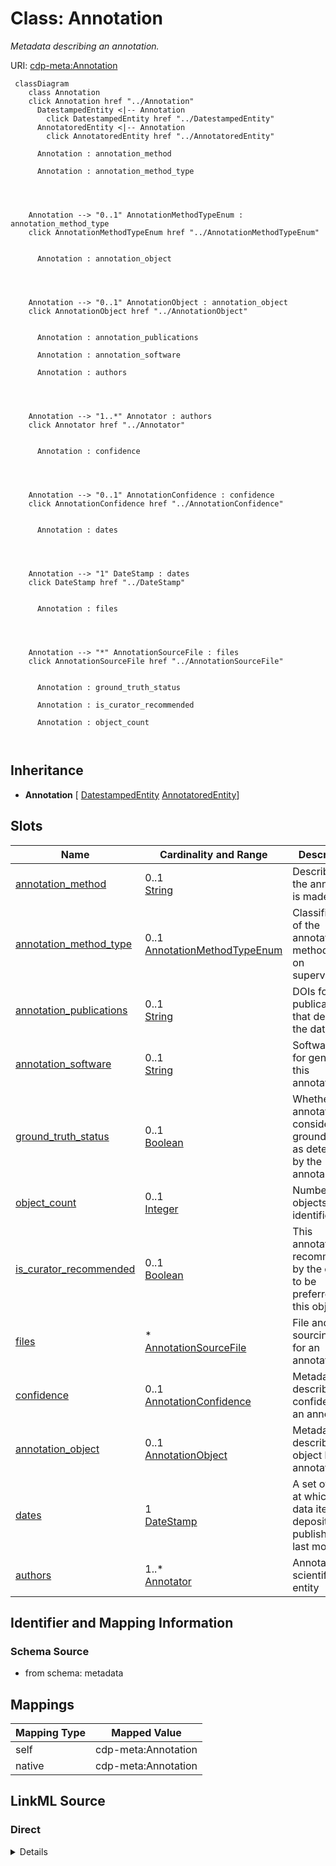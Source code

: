 

# Class: Annotation


_Metadata describing an annotation._





URI: [cdp-meta:Annotation](metadataAnnotation)






```mermaid
 classDiagram
    class Annotation
    click Annotation href "../Annotation"
      DatestampedEntity <|-- Annotation
        click DatestampedEntity href "../DatestampedEntity"
      AnnotatoredEntity <|-- Annotation
        click AnnotatoredEntity href "../AnnotatoredEntity"
      
      Annotation : annotation_method
        
      Annotation : annotation_method_type
        
          
    
    
    Annotation --> "0..1" AnnotationMethodTypeEnum : annotation_method_type
    click AnnotationMethodTypeEnum href "../AnnotationMethodTypeEnum"

        
      Annotation : annotation_object
        
          
    
    
    Annotation --> "0..1" AnnotationObject : annotation_object
    click AnnotationObject href "../AnnotationObject"

        
      Annotation : annotation_publications
        
      Annotation : annotation_software
        
      Annotation : authors
        
          
    
    
    Annotation --> "1..*" Annotator : authors
    click Annotator href "../Annotator"

        
      Annotation : confidence
        
          
    
    
    Annotation --> "0..1" AnnotationConfidence : confidence
    click AnnotationConfidence href "../AnnotationConfidence"

        
      Annotation : dates
        
          
    
    
    Annotation --> "1" DateStamp : dates
    click DateStamp href "../DateStamp"

        
      Annotation : files
        
          
    
    
    Annotation --> "*" AnnotationSourceFile : files
    click AnnotationSourceFile href "../AnnotationSourceFile"

        
      Annotation : ground_truth_status
        
      Annotation : is_curator_recommended
        
      Annotation : object_count
        
      
```





## Inheritance
* **Annotation** [ [DatestampedEntity](DatestampedEntity.md) [AnnotatoredEntity](AnnotatoredEntity.md)]



## Slots

| Name | Cardinality and Range | Description | Inheritance |
| ---  | --- | --- | --- |
| [annotation_method](annotation_method.md) | 0..1 <br/> [String](String.md) | Describe how the annotation is made (e | direct |
| [annotation_method_type](annotation_method_type.md) | 0..1 <br/> [AnnotationMethodTypeEnum](AnnotationMethodTypeEnum.md) | Classification of the annotation method based on supervision | direct |
| [annotation_publications](annotation_publications.md) | 0..1 <br/> [String](String.md) | DOIs for publications that describe the dataset | direct |
| [annotation_software](annotation_software.md) | 0..1 <br/> [String](String.md) | Software used for generating this annotation | direct |
| [ground_truth_status](ground_truth_status.md) | 0..1 <br/> [Boolean](Boolean.md) | Whether an annotation is considered ground truth, as determined by the annota... | direct |
| [object_count](object_count.md) | 0..1 <br/> [Integer](Integer.md) | Number of objects identified | direct |
| [is_curator_recommended](is_curator_recommended.md) | 0..1 <br/> [Boolean](Boolean.md) | This annotation is recommended by the curator to be preferred for this object... | direct |
| [files](files.md) | * <br/> [AnnotationSourceFile](AnnotationSourceFile.md) | File and sourcing data for an annotation | direct |
| [confidence](confidence.md) | 0..1 <br/> [AnnotationConfidence](AnnotationConfidence.md) | Metadata describing the confidence of an annotation | direct |
| [annotation_object](annotation_object.md) | 0..1 <br/> [AnnotationObject](AnnotationObject.md) | Metadata describing the object being annotated | direct |
| [dates](dates.md) | 1 <br/> [DateStamp](DateStamp.md) | A set of dates at which a data item was deposited, published and last modifie... | direct |
| [authors](authors.md) | 1..* <br/> [Annotator](Annotator.md) | Annotator of a scientific data entity | direct |









## Identifier and Mapping Information







### Schema Source


* from schema: metadata





## Mappings

| Mapping Type | Mapped Value |
| ---  | ---  |
| self | cdp-meta:Annotation |
| native | cdp-meta:Annotation |





## LinkML Source

<!-- TODO: investigate https://stackoverflow.com/questions/37606292/how-to-create-tabbed-code-blocks-in-mkdocs-or-sphinx -->

### Direct

<details>
```yaml
name: Annotation
description: Metadata describing an annotation.
from_schema: metadata
mixins:
- DatestampedEntity
- AnnotatoredEntity
attributes:
  annotation_method:
    name: annotation_method
    description: Describe how the annotation is made (e.g. Manual, crYoLO, Positive
      Unlabeled Learning, template matching)
    from_schema: metadata
    exact_mappings:
    - cdp-common:annotation_method
    rank: 1000
    alias: annotation_method
    owner: Annotation
    domain_of:
    - Annotation
    range: string
    inlined: true
    inlined_as_list: true
  annotation_method_type:
    name: annotation_method_type
    description: Classification of the annotation method based on supervision.
    from_schema: metadata
    exact_mappings:
    - cdp-common:annotation_method_type
    rank: 1000
    alias: annotation_method_type
    owner: Annotation
    domain_of:
    - Annotation
    range: annotation_method_type_enum
    inlined: true
    inlined_as_list: true
  annotation_publications:
    name: annotation_publications
    description: DOIs for publications that describe the dataset. Use a comma to separate
      multiple DOIs.
    from_schema: metadata
    exact_mappings:
    - cdp-common:annotation_publication
    rank: 1000
    alias: annotation_publications
    owner: Annotation
    domain_of:
    - Annotation
    range: string
    inlined: true
    inlined_as_list: true
  annotation_software:
    name: annotation_software
    description: Software used for generating this annotation
    from_schema: metadata
    exact_mappings:
    - cdp-common:annotation_software
    rank: 1000
    alias: annotation_software
    owner: Annotation
    domain_of:
    - Annotation
    range: string
    inlined: true
    inlined_as_list: true
  ground_truth_status:
    name: ground_truth_status
    description: Whether an annotation is considered ground truth, as determined by
      the annotator.
    from_schema: metadata
    exact_mappings:
    - cdp-common:annotation_ground_truth_status
    rank: 1000
    alias: ground_truth_status
    owner: Annotation
    domain_of:
    - Annotation
    range: boolean
    inlined: true
    inlined_as_list: true
  object_count:
    name: object_count
    description: Number of objects identified
    from_schema: metadata
    exact_mappings:
    - cdp-common:annotation_object_count
    rank: 1000
    alias: object_count
    owner: Annotation
    domain_of:
    - Annotation
    range: integer
    inlined: true
    inlined_as_list: true
  is_curator_recommended:
    name: is_curator_recommended
    description: This annotation is recommended by the curator to be preferred for
      this object type.
    from_schema: metadata
    exact_mappings:
    - cdp-common:annotation_is_curator_recommended
    rank: 1000
    alias: is_curator_recommended
    owner: Annotation
    domain_of:
    - Annotation
    range: boolean
    inlined: true
    inlined_as_list: true
  files:
    name: files
    description: File and sourcing data for an annotation. Represents an entry in
      annotation.sources.
    from_schema: metadata
    rank: 1000
    multivalued: true
    list_elements_ordered: true
    alias: files
    owner: Annotation
    domain_of:
    - Annotation
    range: AnnotationSourceFile
    inlined: true
    inlined_as_list: true
  confidence:
    name: confidence
    description: Metadata describing the confidence of an annotation.
    from_schema: metadata
    rank: 1000
    alias: confidence
    owner: Annotation
    domain_of:
    - Annotation
    range: AnnotationConfidence
    inlined: true
    inlined_as_list: true
  annotation_object:
    name: annotation_object
    description: Metadata describing the object being annotated.
    from_schema: metadata
    rank: 1000
    alias: annotation_object
    owner: Annotation
    domain_of:
    - Annotation
    range: AnnotationObject
    inlined: true
    inlined_as_list: true
  dates:
    name: dates
    description: A set of dates at which a data item was deposited, published and
      last modified.
    from_schema: metadata
    alias: dates
    owner: Annotation
    domain_of:
    - DatestampedEntity
    - Dataset
    - Annotation
    range: DateStamp
    required: true
    inlined: true
    inlined_as_list: true
  authors:
    name: authors
    description: Annotator of a scientific data entity.
    from_schema: metadata
    multivalued: true
    list_elements_ordered: true
    alias: authors
    owner: Annotation
    domain_of:
    - AuthoredEntity
    - AnnotatoredEntity
    - Dataset
    - Tomogram
    - Annotation
    range: Annotator
    required: true
    inlined: true
    inlined_as_list: true

```
</details>

### Induced

<details>
```yaml
name: Annotation
description: Metadata describing an annotation.
from_schema: metadata
mixins:
- DatestampedEntity
- AnnotatoredEntity
attributes:
  annotation_method:
    name: annotation_method
    description: Describe how the annotation is made (e.g. Manual, crYoLO, Positive
      Unlabeled Learning, template matching)
    from_schema: metadata
    exact_mappings:
    - cdp-common:annotation_method
    rank: 1000
    alias: annotation_method
    owner: Annotation
    domain_of:
    - Annotation
    range: string
    inlined: true
    inlined_as_list: true
  annotation_method_type:
    name: annotation_method_type
    description: Classification of the annotation method based on supervision.
    from_schema: metadata
    exact_mappings:
    - cdp-common:annotation_method_type
    rank: 1000
    alias: annotation_method_type
    owner: Annotation
    domain_of:
    - Annotation
    range: annotation_method_type_enum
    inlined: true
    inlined_as_list: true
  annotation_publications:
    name: annotation_publications
    description: DOIs for publications that describe the dataset. Use a comma to separate
      multiple DOIs.
    from_schema: metadata
    exact_mappings:
    - cdp-common:annotation_publication
    rank: 1000
    alias: annotation_publications
    owner: Annotation
    domain_of:
    - Annotation
    range: string
    inlined: true
    inlined_as_list: true
  annotation_software:
    name: annotation_software
    description: Software used for generating this annotation
    from_schema: metadata
    exact_mappings:
    - cdp-common:annotation_software
    rank: 1000
    alias: annotation_software
    owner: Annotation
    domain_of:
    - Annotation
    range: string
    inlined: true
    inlined_as_list: true
  ground_truth_status:
    name: ground_truth_status
    description: Whether an annotation is considered ground truth, as determined by
      the annotator.
    from_schema: metadata
    exact_mappings:
    - cdp-common:annotation_ground_truth_status
    rank: 1000
    alias: ground_truth_status
    owner: Annotation
    domain_of:
    - Annotation
    range: boolean
    inlined: true
    inlined_as_list: true
  object_count:
    name: object_count
    description: Number of objects identified
    from_schema: metadata
    exact_mappings:
    - cdp-common:annotation_object_count
    rank: 1000
    alias: object_count
    owner: Annotation
    domain_of:
    - Annotation
    range: integer
    inlined: true
    inlined_as_list: true
  is_curator_recommended:
    name: is_curator_recommended
    description: This annotation is recommended by the curator to be preferred for
      this object type.
    from_schema: metadata
    exact_mappings:
    - cdp-common:annotation_is_curator_recommended
    rank: 1000
    alias: is_curator_recommended
    owner: Annotation
    domain_of:
    - Annotation
    range: boolean
    inlined: true
    inlined_as_list: true
  files:
    name: files
    description: File and sourcing data for an annotation. Represents an entry in
      annotation.sources.
    from_schema: metadata
    rank: 1000
    multivalued: true
    list_elements_ordered: true
    alias: files
    owner: Annotation
    domain_of:
    - Annotation
    range: AnnotationSourceFile
    inlined: true
    inlined_as_list: true
  confidence:
    name: confidence
    description: Metadata describing the confidence of an annotation.
    from_schema: metadata
    rank: 1000
    alias: confidence
    owner: Annotation
    domain_of:
    - Annotation
    range: AnnotationConfidence
    inlined: true
    inlined_as_list: true
  annotation_object:
    name: annotation_object
    description: Metadata describing the object being annotated.
    from_schema: metadata
    rank: 1000
    alias: annotation_object
    owner: Annotation
    domain_of:
    - Annotation
    range: AnnotationObject
    inlined: true
    inlined_as_list: true
  dates:
    name: dates
    description: A set of dates at which a data item was deposited, published and
      last modified.
    from_schema: metadata
    alias: dates
    owner: Annotation
    domain_of:
    - DatestampedEntity
    - Dataset
    - Annotation
    range: DateStamp
    required: true
    inlined: true
    inlined_as_list: true
  authors:
    name: authors
    description: Annotator of a scientific data entity.
    from_schema: metadata
    multivalued: true
    list_elements_ordered: true
    alias: authors
    owner: Annotation
    domain_of:
    - AuthoredEntity
    - AnnotatoredEntity
    - Dataset
    - Tomogram
    - Annotation
    range: Annotator
    required: true
    inlined: true
    inlined_as_list: true

```
</details>